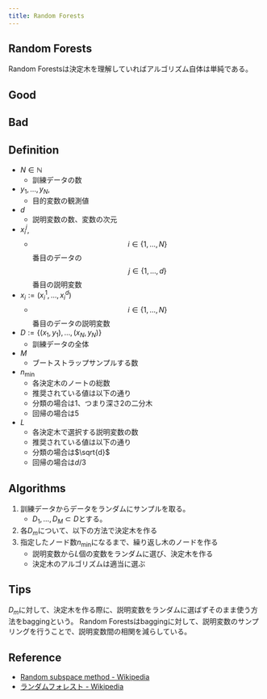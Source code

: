 ```yaml
---
title: Random Forests
---
```


## Random Forests
Random Forestsは決定木を理解していればアルゴリズム自体は単純である。

## Good

## Bad

## Definition
* $N \in \mathbb{N}$
    * 訓練データの数
* $y_{1}, \ldots, y_{N}$,
    * 目的変数の観測値
* $d$
    * 説明変数の数、変数の次元
* $x_{i}^{j}$,
    * $$i \in \{1, \dots, N\}$$番目のデータの$$j \in \{1, \ldots, d\}$$番目の説明変数
* $x_{i} := (x_{i}^{1}, \ldots, x_{i}^{d})$
    * $$i \in \{1, \dots, N\}$$番目のデータの説明変数
* $D := \{(x_{1}, y_{1}), \ldots, (x_{N}, y_{N})\}$
    * 訓練データの全体
* $M$
    * ブートストラップサンプルする数
* $n_{\mathrm{min}}$
    * 各決定木のノートの総数
    * 推奨されている値は以下の通り
    * 分類の場合は1、つまり深さ2の二分木
    * 回帰の場合は5
* $L$
    * 各決定木で選択する説明変数の数
    * 推奨されている値は以下の通り
    * 分類の場合は$\sqrt{d}$
    * 回帰の場合は$d / 3$

## Algorithms

1. 訓練データからデータをランダムにサンプルを取る。
    * $D_{1}, \ldots, D_{M} \subset D$とする。
2. 各$D_{m}$について、以下の方法で決定木を作る
3. 指定したノード数$n_{\mathrm{min}}$になるまで、繰り返し木のノードを作る
    * 説明変数から$L$個の変数をランダムに選び、決定木を作る
    * 決定木のアルゴリズムは適当に選ぶ

## Tips 
$D_{m}$に対して、決定木を作る際に、説明変数をランダムに選ばずそのまま使う方法をbaggingという。
Random Forestsはbaggingに対して、説明変数のサンプリングを行うことで、説明変数間の相関を減らしている。

## Reference
* [Random subspace method - Wikipedia](https://en.wikipedia.org/wiki/Random_subspace_method)
* [ランダムフォレスト - Wikipedia](https://ja.wikipedia.org/wiki/%E3%83%A9%E3%83%B3%E3%83%80%E3%83%A0%E3%83%95%E3%82%A9%E3%83%AC%E3%82%B9%E3%83%88)

